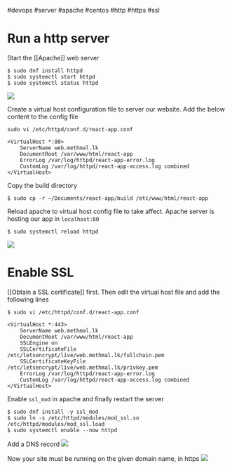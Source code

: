 #devops #server #apache  #centos #http #https #ssl

# Run a http server
Start the [[Apache]] web server
```
$ sudo dnf install httpd
$ sudo systemctl start httpd
$ sudo systemctl status httpd
```

![](https://i.imgur.com/eTH9MCg.png)

Create a virtual host configuration file to server our website. Add the below content to the config file
```
sudo vi /etc/httpd/conf.d/react-app.conf
```

```
<VirtualHost *:80>
    ServerName web.methmal.lk
    DocumentRoot /var/www/html/react-app
    ErrorLog /var/log/httpd/react-app-error.log
    CustomLog /var/log/httpd/react-app-access.log combined
</VirtualHost>
```

Copy the build directory
```
$ sudo cp -r ~/Documents/react-app/build /etc/www/html/react-app
```

Reload apache to virtual host config file to take affect. Apache server is hosting our app in `localhost:80`
```
$ sudo systemctl reload httpd
```

![](https://i.imgur.com/StATpHO.png)

# Enable SSL

[[Obtain a SSL certificate]] first. Then edit the virtual host file and add the following lines
```
$ sudo vi /etc/httpd/conf.d/react-app.conf
```

```
<VirtualHost *:443>
    ServerName web.methmal.lk
    DocumentRoot /var/www/html/react-app
    SSLEngine on
    SSLCertificateFile /etc/letsencrypt/live/web.methmal.lk/fullchain.pem
    SSLCertificateKeyFile /etc/letsencrypt/live/web.methmal.lk/privkey.pem
    ErrorLog /var/log/httpd/react-app-error.log
    CustomLog /var/log/httpd/react-app-access.log combined
</VirtualHost>
```

Enable `ssl_mod` in apache and finally restart the server
```
$ sudo dnf install -y ssl_mod
$ sudo ln -s /etc/httpd/modules/mod_ssl.so /etc/httpd/modules/mod_ssl.load
$ sudo systemctl enable --now httpd
```

Add a DNS record
![](https://i.imgur.com/w7hCYxL.png)

Now your site must be running on the given domain name, in https
![](https://i.imgur.com/lvJ4SNl.png)
